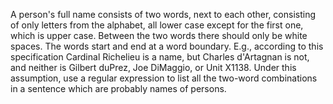 A person's full name consists of two
words, next to each other, consisting of only letters from the alphabet,
all lower case except for the first one, which is upper case. Between
the two words there should only be white spaces. The words start and end
at a word boundary. E.g., according to this specification Cardinal
Richelieu is a name, but Charles d'Artagnan is not, and neither is
Gilbert duPrez, Joe DiMaggio, or Unit X1138. Under this assumption, use
a regular expression to list all the two-word combinations in a sentence
which are probably names of persons.
